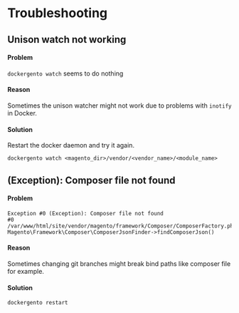 # Troubleshooting

## Unison watch not working

#### Problem

`dockergento watch` seems to do nothing

#### Reason 

Sometimes the unison watcher might not work due to problems with `inotify` in Docker.

#### Solution

Restart the docker daemon and try it again.

```
dockergento watch <magento_dir>/vendor/<vendor_name>/<module_name> 
```

## (Exception): Composer file not found

#### Problem

```
Exception #0 (Exception): Composer file not found
#0 /var/www/html/site/vendor/magento/framework/Composer/ComposerFactory.php(47):
Magento\Framework\Composer\ComposerJsonFinder->findComposerJson()
```

#### Reason 

Sometimes changing git branches might break bind paths like composer file for example.

#### Solution

```
dockergento restart
```
